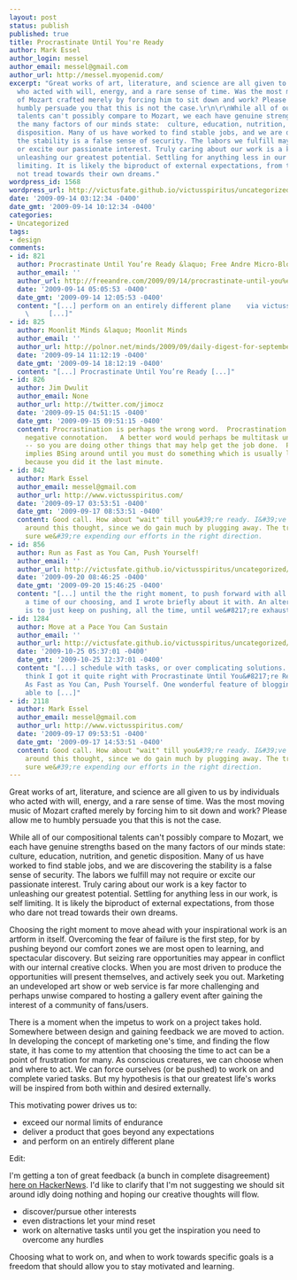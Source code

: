 ```yaml
---
layout: post
status: publish
published: true
title: Procrastinate Until You're Ready
author: Mark Essel
author_login: messel
author_email: messel@gmail.com
author_url: http://messel.myopenid.com/
excerpt: "Great works of art, literature, and science are all given to us by individuals
  who acted with will, energy, and a rare sense of time. Was the most moving music
  of Mozart crafted merely by forcing him to sit down and work? Please allow me to
  humbly persuade you that this is not the case.\r\n\r\nWhile all of our compositional
  talents can't possibly compare to Mozart, we each have genuine strengths based on
  the many factors of our minds state:  culture, education, nutrition, and genetic
  disposition. Many of us have worked to find stable jobs, and we are discovering
  the stability is a false sense of security. The labors we fulfill may not require
  or excite our passionate interest. Truly caring about our work is a key factor to
  unleashing our greatest potential. Settling for anything less in our work, is self
  limiting. It is likely the biproduct of external expectations, from those who dare
  not tread towards their own dreams."
wordpress_id: 1568
wordpress_url: http://victusfate.github.io/victusspiritus/uncategorized/2009/09/14/procrastinate-until-youre-ready/
date: '2009-09-14 03:12:34 -0400'
date_gmt: '2009-09-14 10:12:34 -0400'
categories:
- Uncategorized
tags:
- design
comments:
- id: 821
  author: Procrastinate Until You’re Ready &laquo; Free Andre Micro-Blog
  author_email: ''
  author_url: http://freeandre.com/2009/09/14/procrastinate-until-you%e2%80%99re-ready/
  date: '2009-09-14 05:05:53 -0400'
  date_gmt: '2009-09-14 12:05:53 -0400'
  content: "[...] perform on an entirely different plane    via victusspiritus.com
    \     [...]"
- id: 825
  author: Moonlit Minds &laquo; Moonlit Minds
  author_email: ''
  author_url: http://polnor.net/minds/2009/09/daily-digest-for-september-14th/
  date: '2009-09-14 11:12:19 -0400'
  date_gmt: '2009-09-14 18:12:19 -0400'
  content: "[...] Procrastinate Until You’re Ready [...]"
- id: 826
  author: Jim Dwulit
  author_email: None
  author_url: http://twitter.com/jimocz
  date: '2009-09-15 04:51:15 -0400'
  date_gmt: '2009-09-15 09:51:15 -0400'
  content: Procrastination is perhaps the wrong word.  Procrastination has a very
    negative connotation.   A better word would perhaps be multitask until your ready
    -- so you are doing other things that may help get the job done.  Procrastination
    implies BSing around until you must do something which is usually less than optimum
    because you did it the last minute.
- id: 842
  author: Mark Essel
  author_email: messel@gmail.com
  author_url: http://www.victusspiritus.com/
  date: '2009-09-17 03:53:51 -0400'
  date_gmt: '2009-09-17 08:53:51 -0400'
  content: Good call. How about "wait" till you&#39;re ready. I&#39;ve been bouncing
    around this thought, since we do gain much by plugging away. The trick is to make
    sure we&#39;re expending our efforts in the right direction.
- id: 856
  author: Run as Fast as You Can, Push Yourself!
  author_email: ''
  author_url: http://victusfate.github.io/victusspiritus/uncategorized/2009/09/20/run-as-fast-as-you-can-push-yourself/
  date: '2009-09-20 08:46:25 -0400'
  date_gmt: '2009-09-20 15:46:25 -0400'
  content: "[...] until the the right moment, to push forward with all our might at
    a time of our choosing, and I wrote briefly about it with. An alternative option
    is to just keep on pushing, all the time, until we&#8217;re exhausted. Our [...]"
- id: 1284
  author: Move at a Pace You Can Sustain
  author_email: ''
  author_url: http://victusfate.github.io/victusspiritus/uncategorized/2009/10/25/move-at-a-pace-you-can-sustain/
  date: '2009-10-25 05:37:01 -0400'
  date_gmt: '2009-10-25 12:37:01 -0400'
  content: "[...] schedule with tasks, or over complicating solutions. I don&#8217;t
    think I got it quite right with Procrastinate Until You&#8217;re Ready, or Run
    As Fast as You Can, Push Yourself. One wonderful feature of blogging is being
    able to [...]"
- id: 2118
  author: Mark Essel
  author_email: messel@gmail.com
  author_url: http://www.victusspiritus.com/
  date: '2009-09-17 09:53:51 -0400'
  date_gmt: '2009-09-17 14:53:51 -0400'
  content: Good call. How about "wait" till you&#39;re ready. I&#39;ve been bouncing
    around this thought, since we do gain much by plugging away. The trick is to make
    sure we&#39;re expending our efforts in the right direction.
---
```

<p>Great works of art, literature, and science are all given to us by individuals who acted with will, energy, and a rare sense of time. Was the most moving music of Mozart crafted merely by forcing him to sit down and work? Please allow me to humbly persuade you that this is not the case.</p>
<p>While all of our compositional talents can't possibly compare to Mozart, we each have genuine strengths based on the many factors of our minds state:  culture, education, nutrition, and genetic disposition. Many of us have worked to find stable jobs, and we are discovering the stability is a false sense of security. The labors we fulfill may not require or excite our passionate interest. Truly caring about our work is a key factor to unleashing our greatest potential. Settling for anything less in our work, is self limiting. It is likely the biproduct of external expectations, from those who dare not tread towards their own dreams.<a id="more"></a><a id="more-1568"></a></p>
<p>Choosing the right moment to move ahead with your inspirational work is an artform in itself. Overcoming the fear of failure is the first step, for by pushing beyond our comfort zones we are most open to learning, and spectacular discovery. But seizing rare opportunities may appear in conflict with our internal creative clocks. When you are most driven to produce the opportunities will present themselves, and actively seek you out. Marketing an undeveloped art show or web service is far more challenging and perhaps unwise compared to hosting a gallery event after gaining the interest of a community of fans/users.</p>
<p>There is a moment when the impetus to work on a project takes hold. Somewhere between design and gaining feedback we are moved to action. In developing the concept of marketing one's time, and finding the flow state, it has come to my attention that choosing the time to act can be a point of frustration for many. As conscious creatures, we can choose when and where to act. We can force ourselves (or be pushed) to work on and complete varied tasks. But my hypothesis is that our greatest life's works will be inspired from both within and desired externally.</p>
<p>This motivating power drives us to:</p>
<ul>
<li>exceed our normal limits of endurance</li>
<li>deliver a product that goes beyond any expectations</li>
<li>and perform on an entirely different plane</li>
</ul>
<p>Edit:</p>
<p>I'm getting a ton of great feedback (a bunch in complete disagreement) <a href="http://news.ycombinator.com/item?id=821462">here on HackerNews</a>. I'd like to clarify that I'm not suggesting we should sit around idly doing nothing and hoping our creative thoughts will flow.</p>
<ul>
<li>discover/pursue other interests</li>
<li>even distractions let your mind reset</li>
<li>work on alternative tasks until you get the inspiration you need to overcome any hurdles</li>
</ul>
<p>Choosing what to work on, and when to work towards specific goals is a freedom that should allow you to stay motivated and learning.</p>
